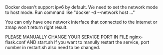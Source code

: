 Docker doesn't support ipv6 by default.
We need to set the network mode to host mode.
Run command like "docker -d --network host ..."

You can only have one network interface that connected to the internet
or zmap won't return right result.

PLEASE MANUALLY CHANGE YOUR SERVICE PORT IN FILE nginx-flask.conf AND start.sh
If you want to manully restart the service, port number in restart.sh also need to be changed.
